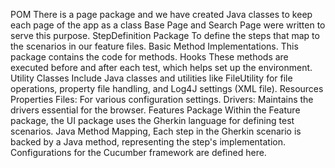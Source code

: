 POM
There is a page package and we have created Java classes to keep each page of the app as a class Base Page and Search Page were written to serve this purpose. 
StepDefinition Package
To define the steps that map to the scenarios in our feature files. Basic Method Implementations. This package contains the code for methods.
Hooks
These methods are executed before and after each test, which helps set up the environment.
Utility Classes
Include Java classes and utilities like FileUtility for file operations, property file handling, and Log4J settings (XML file).
Resources
Properties Files: For various configuration settings.
Drivers: Maintains the drivers essential for the browser.
Features Package
Within the Feature package, the UI package uses the Gherkin language for defining test scenarios.
Java Method Mapping, Each step in the Gherkin scenario is backed by a Java method, representing the step's implementation.
Configurations for the Cucumber framework are defined here.
